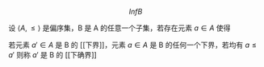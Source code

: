 ---
---

$$
Inf B
$$

设 $\langle A ,\leq \rangle$ 是偏序集，B 是 A 的任意一个子集，若存在元素 $a\in A$ 使得

若元素 $a' \in A$ 是 B 的 [[下界]]，元素 $a \in A$ 是 B 的任何一个下界，若均有 $a \leq a'$ 则称 $a'$ 是 B 的 [[下确界]]
